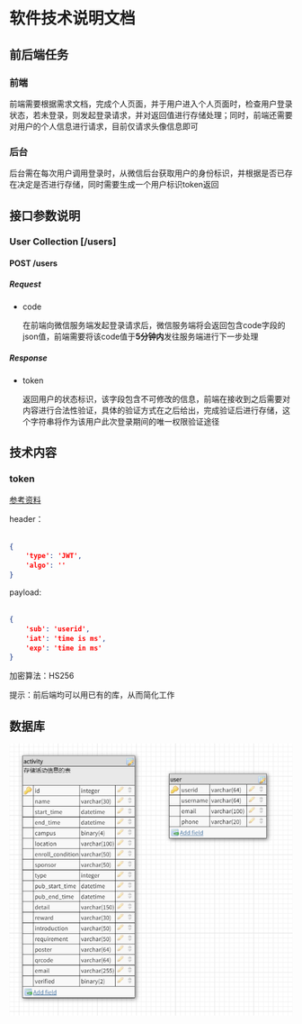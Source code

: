 # 软件技术说明文档

## 前后端任务

### 前端

前端需要根据需求文档，完成个人页面，并于用户进入个人页面时，检查用户登录状态，若未登录，则发起登录请求，并对返回值进行存储处理；同时，前端还需要对用户的个人信息进行请求，目前仅请求头像信息即可

### 后台

后台需在每次用户调用登录时，从微信后台获取用户的身份标识，并根据是否已存在决定是否进行存储，同时需要生成一个用户标识token返回

## 接口参数说明

### User Collection [/users]

#### POST /users

##### Request

- code

  在前端向微信服务端发起登录请求后，微信服务端将会返回包含code字段的json值，前端需要将该code值于**5分钟内**发往服务端进行下一步处理

##### Response

- token

  返回用户的状态标识，该字段包含不可修改的信息，前端在接收到之后需要对内容进行合法性验证，具体的验证方式在之后给出，完成验证后进行存储，这个字符串将作为该用户此次登录期间的唯一权限验证途径

## 技术内容

### token

[参考资料](https://www.jianshu.com/p/576dbf44b2ae)

header：

```json

{
    'type': 'JWT',
    'algo': ''
}
```

payload:

```json

{
    'sub': 'userid',
    'iat': 'time is ms',
    'exp': 'time in ms'
}
```

加密算法：HS256

提示：前后端均可以用已有的库，从而简化工作

## 数据库

![数据库字段及类型](../pic/db_design.png)